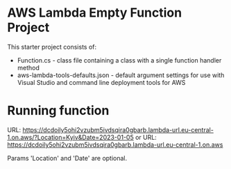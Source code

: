 # AWS Lambda Empty Function Project

This starter project consists of:
* Function.cs - class file containing a class with a single function handler method
* aws-lambda-tools-defaults.json - default argument settings for use with Visual Studio and command line deployment tools for AWS

# Running function
URL: https://dcdoily5ohi2vzubm5ivdsqira0gbarb.lambda-url.eu-central-1.on.aws/?Location=Kyiv&Date=2023-01-05
or
URL: https://dcdoily5ohi2vzubm5ivdsqira0gbarb.lambda-url.eu-central-1.on.aws

Params 'Location' and 'Date' are optional.